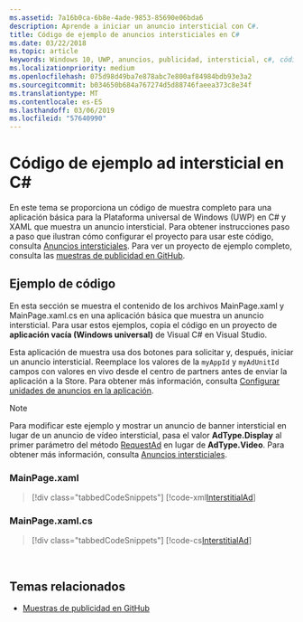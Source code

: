 ```yaml
---
ms.assetid: 7a16b0ca-6b8e-4ade-9853-85690e06bda6
description: Aprende a iniciar un anuncio intersticial con C#.
title: Código de ejemplo de anuncios intersticiales en C#
ms.date: 03/22/2018
ms.topic: article
keywords: Windows 10, UWP, anuncios, publicidad, intersticial, c#, código de muestra, ads, advertising, interstitial, sample code
ms.localizationpriority: medium
ms.openlocfilehash: 075d98d49ba7e878abc7e800af84984bdb93e3a2
ms.sourcegitcommit: b034650b684a767274d5d88746faeea373c8e34f
ms.translationtype: MT
ms.contentlocale: es-ES
ms.lasthandoff: 03/06/2019
ms.locfileid: "57640990"
---
```

# <a name="interstitial-ad-sample-code-in-c"></a>Código de ejemplo ad intersticial en C\# #  

En este tema se proporciona un código de muestra completo para una aplicación básica para la Plataforma universal de Windows (UWP) en C# y XAML que muestra un anuncio intersticial. Para obtener instrucciones paso a paso que ilustran cómo configurar el proyecto para usar este código, consulta [Anuncios intersticiales](interstitial-ads.md). Para ver un proyecto de ejemplo completo, consulta las [muestras de publicidad en GitHub](https://aka.ms/githubads).

## <a name="code-example"></a>Ejemplo de código

En esta sección se muestra el contenido de los archivos MainPage.xaml y MainPage.xaml.cs en una aplicación básica que muestra un anuncio intersticial. Para usar estos ejemplos, copia el código en un proyecto de **aplicación vacía (Windows universal)** de Visual C# en Visual Studio.

Esta aplicación de muestra usa dos botones para solicitar y, después, iniciar un anuncio intersticial. Reemplace los valores de la ```myAppId``` y ```myAdUnitId``` campos con valores en vivo desde el centro de partners antes de enviar la aplicación a la Store. Para obtener más información, consulta [Configurar unidades de anuncios en la aplicación](set-up-ad-units-in-your-app.md#live-ad-units).

> [!NOTE]
> Para modificar este ejemplo y mostrar un anuncio de banner intersticial en lugar de un anuncio de vídeo intersticial, pasa el valor **AdType.Display** al primer parámetro del método [RequestAd](https://docs.microsoft.com/uwp/api/microsoft.advertising.winrt.ui.interstitialad.requestad) en lugar de **AdType.Video**. Para obtener más información, consulta [Anuncios intersticiales](interstitial-ads.md).

### <a name="mainpagexaml"></a>MainPage.xaml

> [!div class="tabbedCodeSnippets"]
[!code-xml[InterstitialAd](./code/AdvertisingSamples/InterstitialAdSamples/cs/MainPage.xaml#L1-L13)]

### <a name="mainpagexamlcs"></a>MainPage.xaml.cs

> [!div class="tabbedCodeSnippets"]
[!code-cs[InterstitialAd](./code/AdvertisingSamples/InterstitialAdSamples/cs/MainPage.xaml.cs#CompleteSample)]

 
## <a name="related-topics"></a>Temas relacionados

* [Muestras de publicidad en GitHub](https://aka.ms/githubads)
 
